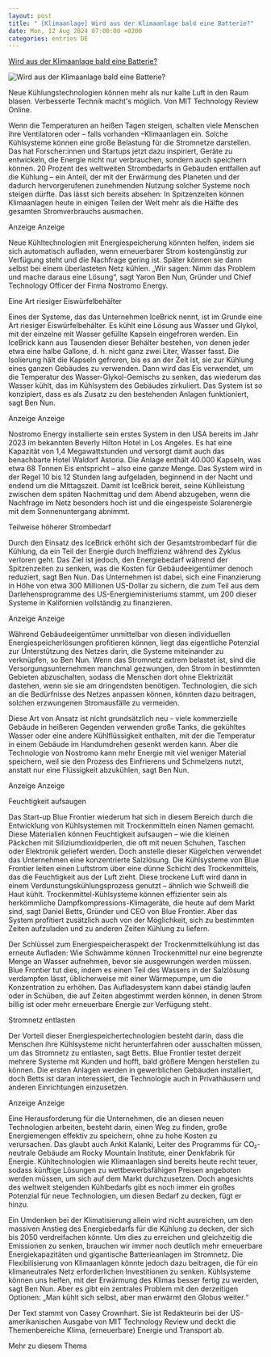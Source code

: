```yaml
---
layout: post
title: " [Klimaanlage] Wird aus der Klimaanlage bald eine Batterie?"
date: Mon, 12 Aug 2024 07:00:00 +0200
categories: entries DE
---
```

[Wird aus der Klimaanlage bald eine Batterie?](https://t3n.de/news/wird-aus-der-klimaanlage-bald-eine-batterie-1639694/)

![Wird aus der Klimaanlage bald eine Batterie?](https://t3n.de/news/wp-content/uploads/2014/06/Tado_Cooling_Kickstarter.jpg)

Neue Kühlungstechnologien können mehr als nur kalte Luft in den Raum blasen. Verbesserte Technik macht's möglich. Von MIT Technology Review Online.

Wenn die Temperaturen an heißen Tagen steigen, schalten viele Menschen ihre Ventilatoren oder – falls vorhanden –Klimaanlagen ein. Solche Kühlsysteme können eine große Belastung für die Stromnetze darstellen. Das hat Forscher:innen und Startups jetzt dazu inspiriert, Geräte zu entwickeln, die Energie nicht nur verbrauchen, sondern auch speichern können. 20 Prozent des weltweiten Strombedarfs in Gebäuden entfallen auf die Kühlung – ein Anteil, der mit der Erwärmung des Planeten und der dadurch hervorgerufenen zunehmenden Nutzung solcher Systeme noch steigen dürfte. Das lässt sich bereits absehen: In Spitzenzeiten können Klimaanlagen heute in einigen Teilen der Welt mehr als die Hälfte des gesamten Stromverbrauchs ausmachen.

Anzeige Anzeige

Neue Kühltechnologien mit Energiespeicherung könnten helfen, indem sie sich automatisch aufladen, wenn erneuerbarer Strom kostengünstig zur Verfügung steht und die Nachfrage gering ist. Später können sie dann selbst bei einem überlasteten Netz kühlen. „Wir sagen: Nimm das Problem und mache daraus eine Lösung“, sagt Yaron Ben Nun, Gründer und Chief Technology Officer der Firma Nostromo Energy.

Eine Art riesiger Eiswürfelbehälter

Eines der Systeme, das das Unternehmen IceBrick nennt, ist im Grunde eine Art riesiger Eiswürfelbehälter. Es kühlt eine Lösung aus Wasser und Glykol, mit der einzelne mit Wasser gefüllte Kapseln eingefroren werden. Ein IceBrick kann aus Tausenden dieser Behälter bestehen, von denen jeder etwa eine halbe Gallone, d. h. nicht ganz zwei Liter, Wasser fasst. Die Isolierung hält die Kapseln gefroren, bis es an der Zeit ist, sie zur Kühlung eines ganzen Gebäudes zu verwenden. Dann wird das Eis verwendet, um die Temperatur des Wasser-Glykol-Gemischs zu senken, das wiederum das Wasser kühlt, das im Kühlsystem des Gebäudes zirkuliert. Das System ist so konzipiert, dass es als Zusatz zu den bestehenden Anlagen funktioniert, sagt Ben Nun.

Anzeige Anzeige

Nostromo Energy installierte sein erstes System in den USA bereits im Jahr 2023 im bekannten Beverly Hilton Hotel in Los Angeles. Es hat eine Kapazität von 1,4 Megawattstunden und versorgt damit auch das benachbarte Hotel Waldorf Astoria. Die Anlage enthält 40.000 Kapseln, was etwa 68 Tonnen Eis entspricht – also eine ganze Menge. Das System wird in der Regel 10 bis 12 Stunden lang aufgeladen, beginnend in der Nacht und endend um die Mittagszeit. Damit ist IceBrick bereit, seine Kühlleistung zwischen dem späten Nachmittag und dem Abend abzugeben, wenn die Nachfrage im Netz besonders hoch ist und die eingespeiste Solarenergie mit dem Sonnenuntergang abnimmt.

Teilweise höherer Strombedarf

Durch den Einsatz des IceBrick erhöht sich der Gesamtstrombedarf für die Kühlung, da ein Teil der Energie durch Ineffizienz während des Zyklus verloren geht. Das Ziel ist jedoch, den Energiebedarf während der Spitzenzeiten zu senken, was die Kosten für Gebäudeeigentümer denoch reduziert, sagt Ben Nun. Das Unternehmen ist dabei, sich eine Finanzierung in Höhe von etwa 300 Millionen US-Dollar zu sichern, die zum Teil aus dem Darlehensprogramme des US-Energieministeriums stammt, um 200 dieser Systeme in Kalifornien vollständig zu finanzieren.

Anzeige Anzeige

Während Gebäudeeigentümer unmittelbar von diesen individuellen Energiespeicherlösungen profitieren können, liegt das eigentliche Potenzial zur Unterstützung des Netzes darin, die Systeme miteinander zu verknüpfen, so Ben Nun. Wenn das Stromnetz extrem belastet ist, sind die Versorgungsunternehmen manchmal gezwungen, den Strom in bestimmten Gebieten abzuschalten, sodass die Menschen dort ohne Elektrizität dastehen, wenn sie sie am dringendsten benötigen. Technologien, die sich an die Bedürfnisse des Netzes anpassen können, könnten dazu beitragen, solchen erzwungenen Stromausfälle zu vermeiden.

Diese Art von Ansatz ist nicht grundsätzlich neu – viele kommerzielle Gebäude in heißeren Gegenden verwenden große Tanks, die gekühltes Wasser oder eine andere Kühlflüssigkeit enthalten, mit der die Temperatur in einem Gebäude im Handumdrehen gesenkt werden kann. Aber die Technologie von Nostromo kann mehr Energie mit viel weniger Material speichern, weil sie den Prozess des Einfrierens und Schmelzens nutzt, anstatt nur eine Flüssigkeit abzukühlen, sagt Ben Nun.

Anzeige Anzeige

Feuchtigkeit aufsaugen

Das Start-up Blue Frontier wiederum hat sich in diesem Bereich durch die Entwicklung von Kühlsystemen mit Trockenmitteln einen Namen gemacht. Diese Materialien können Feuchtigkeit aufsaugen – wie die kleinen Päckchen mit Siliziumdioxidperlen, die oft mit neuen Schuhen, Taschen oder Elektronik geliefert werden. Doch anstelle dieser Kügelchen verwendet das Unternehmen eine konzentrierte Salzlösung. Die Kühlsysteme von Blue Frontier leiten einen Luftstrom über eine dünne Schicht des Trockenmittels, das die Feuchtigkeit aus der Luft zieht. Diese trockene Luft wird dann in einem Verdunstungskühlungsprozess genutzt – ähnlich wie Schweiß die Haut kühlt. Trockenmittel-Kühlsysteme können effizienter sein als herkömmliche Dampfkompressions-Klimageräte, die heute auf dem Markt sind, sagt Daniel Betts, Gründer und CEO von Blue Frontier. Aber das System profitiert zusätzlich auch von der Möglichkeit, sich zu bestimmten Zeiten aufzuladen und zu anderen Zeiten Kühlung zu liefern.

Der Schlüssel zum Energiespeicheraspekt der Trockenmittelkühlung ist das erneute Aufladen: Wie Schwämme können Trockenmittel nur eine begrenzte Menge an Wasser aufnehmen, bevor sie ausgewrungen werden müssen. Blue Frontier tut dies, indem es einen Teil des Wassers in der Salzlösung verdampfen lässt, üblicherweise mit einer Wärmepumpe, um die Konzentration zu erhöhen. Das Aufladesystem kann dabei ständig laufen oder in Schüben, die auf Zeiten abgestimmt werden können, in denen Strom billig ist oder mehr erneuerbare Energie zur Verfügung steht.

Stromnetz entlasten

Der Vorteil dieser Energiespeichertechnologien besteht darin, dass die Menschen ihre Kühlsysteme nicht herunterfahren oder ausschalten müssen, um das Stromnetz zu entlasten, sagt Betts. Blue Frontier testet derzeit mehrere Systeme mit Kunden und hofft, bald größere Mengen herstellen zu können. Die ersten Anlagen werden in gewerblichen Gebäuden installiert, doch Betts ist daran interessiert, die Technologie auch in Privathäusern und anderen Einrichtungen einzusetzen.

Anzeige Anzeige

Eine Herausforderung für die Unternehmen, die an diesen neuen Technologien arbeiten, besteht darin, einen Weg zu finden, große Energiemengen effektiv zu speichern, ohne zu hohe Kosten zu verursachen. Das glaubt auch Ankit Kalanki, Leiter des Programms für CO₂-neutrale Gebäude am Rocky Mountain Institute, einer Denkfabrik für Energie. Kühltechnologien wie Klimaanlagen sind bereits heute recht teuer, sodass künftige Lösungen zu wettbewerbsfähigen Preisen angeboten werden müssen, um sich auf dem Markt durchzusetzen. Doch angesichts des weltweit steigenden Kühlbedarfs gibt es noch immer ein großes Potenzial für neue Technologien, um diesen Bedarf zu decken, fügt er hinzu.

Ein Umdenken bei der Klimatisierung allein wird nicht ausreichen, um den massiven Anstieg des Energiebedarfs für die Kühlung zu decken, der sich bis 2050 verdreifachen könnte. Um dies zu erreichen und gleichzeitig die Emissionen zu senken, brauchen wir immer noch deutlich mehr erneuerbare Energiekapazitäten und gigantische Batterieanlagen im Stromnetz. Die Flexibilisierung von Klimaanlagen könnte jedoch dazu beitragen, die für ein klimaneutrales Netz erforderlichen Investitionen zu senken. Kühlsysteme können uns helfen, mit der Erwärmung des Klimas besser fertig zu werden, sagt Ben Nun. Aber es gibt ein zentrales Problem mit den derzeitigen Optionen: „Man kühlt sich selbst, aber man erwärmt den Globus weiter.“

Der Text stammt von Casey Crownhart. Sie ist Redakteurin bei der US-amerikanischen Ausgabe von MIT Technology Review und deckt die Themenbereiche Klima, (erneuerbare) Energie und Transport ab.

Mehr zu diesem Thema

